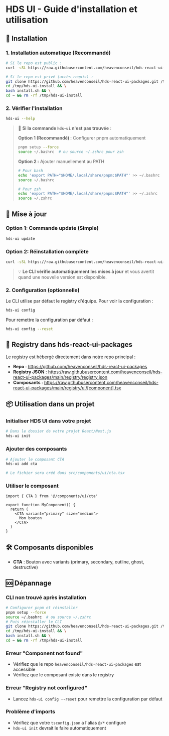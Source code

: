 # HDS UI - Guide d'installation et utilisation

## 🚀 Installation

### 1. Installation automatique (Recommandé)
```bash
# Si le repo est public :
curl -sSL https://raw.githubusercontent.com/heavenconseil/hds-react-ui-packages/main/install.sh | bash

# Si le repo est privé (accès requis) :
git clone https://github.com/heavenconseil/hds-react-ui-packages.git /tmp/hds-ui-install && \
cd /tmp/hds-ui-install && \
bash install.sh && \
cd ~ && rm -rf /tmp/hds-ui-install
```

### 2. Vérifier l'installation
```bash
hds-ui --help
```

> 🔧 **Si la commande `hds-ui` n'est pas trouvée** :
> 
> **Option 1 (Recommandé) :** Configurer pnpm automatiquement
> ```bash
> pnpm setup --force
> source ~/.bashrc  # ou source ~/.zshrc pour zsh
> ```
> 
> **Option 2 :** Ajouter manuellement au PATH
> ```bash
> # Pour bash
> echo 'export PATH="$HOME/.local/share/pnpm:$PATH"' >> ~/.bashrc
> source ~/.bashrc
> 
> # Pour zsh  
> echo 'export PATH="$HOME/.local/share/pnpm:$PATH"' >> ~/.zshrc
> source ~/.zshrc
> ```

## 🔄 Mise à jour

### Option 1: Commande update (Simple)
```bash
hds-ui update
```

### Option 2: Réinstallation complète
```bash
curl -sSL https://raw.githubusercontent.com/heavenconseil/hds-react-ui-packages/main/install.sh | bash
```

> 💡 **Le CLI vérifie automatiquement les mises à jour** et vous avertit quand une nouvelle version est disponible.

### 2. Configuration (optionnelle)

Le CLI utilise par défaut le registry d'équipe. Pour voir la configuration :
```bash
hds-ui config
```

Pour remettre la configuration par défaut :
```bash
hds-ui config --reset
```

## 📁 Registry dans hds-react-ui-packages

Le registry est hébergé directement dans notre repo principal :
- **Repo** : https://github.com/heavenconseil/hds-react-ui-packages
- **Registry JSON** : https://raw.githubusercontent.com/heavenconseil/hds-react-ui-packages/main/registry/registry.json
- **Composants** : https://raw.githubusercontent.com/heavenconseil/hds-react-ui-packages/main/registry/ui/[component].tsx

## 📦 Utilisation dans un projet

### Initialiser HDS UI dans votre projet
```bash
# Dans le dossier de votre projet React/Next.js
hds-ui init
```

### Ajouter des composants
```bash
# Ajouter le composant CTA
hds-ui add cta

# Le fichier sera créé dans src/components/ui/cta.tsx
```

### Utiliser le composant
```tsx
import { CTA } from '@/components/ui/cta'

export function MyComponent() {
  return (
    <CTA variant="primary" size="medium">
      Mon bouton
    </CTA>
  )
}
```

## 🛠️ Composants disponibles

- **CTA** : Bouton avec variants (primary, secondary, outline, ghost, destructive)

## 🆘 Dépannage

### CLI non trouvé après installation
```bash
# Configurer pnpm et réinstaller
pnpm setup --force
source ~/.bashrc  # ou source ~/.zshrc
# Puis réinstaller le CLI
git clone https://github.com/heavenconseil/hds-react-ui-packages.git /tmp/hds-ui-install && \
cd /tmp/hds-ui-install && \
bash install.sh && \
cd ~ && rm -rf /tmp/hds-ui-install
```

### Erreur "Component not found"
- Vérifiez que le repo `heavenconseil/hds-react-ui-packages` est accessible
- Vérifiez que le composant existe dans le registry

### Erreur "Registry not configured"
- Lancez `hds-ui config --reset` pour remettre la configuration par défaut

### Problème d'imports
- Vérifiez que votre `tsconfig.json` a l'alias `@/*` configuré
- `hds-ui init` devrait le faire automatiquement
